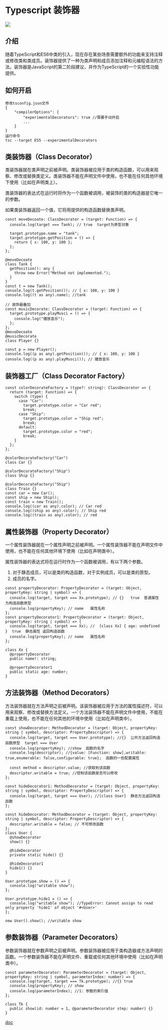 # Typescript 装饰器

![](https://hades0512.oss-cn-beijing.aliyuncs.com/1_h4DYwjRrrzrv6Wg5E8k2aA.png)

## 介绍
随着TypeScript和ES6中类的引入，现在存在某些场景需要额外的功能来支持注释或修改类和类成员。装饰器提供了一种为类声明和成员添加注释和元编程语法的方法。装饰器是JavaScript的第二阶段建议，并作为TypeScript的一个实验性功能提供。
## 如何开启
```
修改tsconfig.json文件
{
    "compilerOptions": {
        "experimentalDecorators": true //需要手动开启
        ...
    }
}
运行命令
tsc --target ES5 --experimentalDecorators
```
## 类装饰器（Class Decorator）
类装饰器就在类声明之前被声明。类装饰器被应用于类的构造函数，可以用来观察、修改或替换类定义。类装饰器不能在声明文件中使用，也不能在任何其他环境下使用（比如在声明类上）。

类装饰器的表达式在运行时将作为一个函数被调用，被装饰的类的构造器是它唯一的参数。

如果类装饰器返回一个值，它将用提供的构造函数替换类声明。

```
const moveDecoate: ClassDecorator = (target: Function) => {
  console.log(target === Tank); // true  target为原型对象

  target.prototype.name = "tank";
  target.prototype.getPosition = () => {
    return { x: 100, y: 100 };
  };
};

@moveDecoate
class Tank {
  getPosition(): any {
    throw new Error("Method not implemented.");
  }
}
const t = new Tank();
console.log(t.getPosition()); // { x: 100, y: 100 }
console.log((t as any).name); //tank

// 装饰器叠加
const musicDecorate: ClassDecorator = (target: Function) => {
  target.prototype.playMusci = () => {
    console.log("播放音乐");
  };
};
@moveDecoate
@musicDecorate
class Player {}

const p = new Player();
console.log((p as any).getPosition()); // { x: 100, y: 100 }
console.log((p as any).playMusci()); // 播放音乐
```
## 装饰器工厂（Class Decorator Factory）
```
const colorDecorateFactory = (type?: string): ClassDecorator => {
  return (target: Function) => {
    switch (type) {
      case "Car":
        target.prototype.color = "Car red";
        break;
      case "Ship":
        target.prototype.color = "Ship red";
        break;
      default:
        target.prototype.color = "red";
        break;
    }
  };
};

@colorDecorateFactory("Car")
class Car {}

@colorDecorateFactory("Ship")
class Ship {}

@colorDecorateFactory("Ship")
class Train {}
const car = new Car();
const ship = new Ship();
const train = new Train();
console.log((car as any).color); // Car red
console.log((ship as any).color); // Ship red
console.log((train as any).color); // red
```
## 属性装饰器（Property Decorator）
一个属性装饰器就在一个属性声明之前被声明。一个属性装饰器不能在声明文件中使用，也不能在任何其他环境下使用（比如在声明类中）。

属性装饰器的表达式将在运行时作为一个函数被调用，有以下两个参数。
1. 对于静态成员，可以是类的构造函数，对于实例成员，可以是类的原型。
2. 成员的名字。

```
const propertyDecorator: PropertyDecorator = (target: Object, propertyKey: string | symbol) => {
  console.log(target, target === Xx.prototype); // {}   true  普通属性 为构造函数原型
  console.log(propertyKey); // name   属性名称
};
const propertyDecorator1: PropertyDecorator = (target: Object, propertyKey: string | symbol) => {
  console.log(target, target === Xx); //  [class Xx] { age: undefined }  true  静态属性 返回构造函数
  console.log(propertyKey); // name   属性名称
};

class Xx {
  @propertyDecorator
  public name!: string;

  @propertyDecorator1
  public static age: number;
}
```
## 方法装饰器（Method Decorators）
方法装饰器就在方法声明之前被声明。该装饰器被应用于方法的属性描述符，可以用来观察、修改或替换方法定义。一个方法装饰器不能在声明文件中使用，不能在重载上使用，也不能在任何其他的环境中使用（比如在声明类中）。

```
const showDecorator: MethodDecorator = (target: Object, propertyKey: string | symbol, descriptor: PropertyDescriptor) => {
  console.log(target, target === User.prototype); //{}  公共方法返回构造函数原型  target === User
  console.log(propertyKey); //show  函数的名字
  console.log(descriptor); //{value: [Function: show],writable: true,enumerable: false,configurable: true};  函数的一些配置属性

  const method = descriptor.value; //获取到该函数
  descriptor.writable = true; //控制该函数是否可以修改
};

const hideDecorator1: MethodDecorator = (target: Object, propertyKey: string | symbol, descriptor: PropertyDescriptor) => {
  console.log(target, target === User); //[class User]  静态方法返回构造函数
};

const hideDecorator: MethodDecorator = (target: Object, propertyKey: string | symbol, descriptor: PropertyDescriptor) => {
  descriptor.writable = false; // 不可修改函数
};
class User {
  @showDecorator
  show() {}

  @hideDecorator
  private static hide() {}

  @hideDecorator1
  hide1() {}
}

User.prototype.show = () => {
  console.log("writable show");
};

User.prototype.hide1 = () => {
  console.log("writable show"); //TypeError: Cannot assign to read only property 'hide1' of object '#<User>'
};

new User().show(); //writable show

```
## 参数装饰器（Parameter Decorators）
参数装饰器就在参数声明之前被声明。参数装饰器被应用于类构造器或方法声明的函数。一个参数装饰器不能在声明文件、重载或任何其他环境中使用（比如在声明类中）。

```
const parameterDecorator: ParameterDecorator = (target: Object, propertyKey: string | symbol, parameterIndex: number) => {
  console.log(target, target === Tk.prototype); //{} true
  console.log(propertyKey); // show
  console.log(parameterIndex); //1: 参数的索引值
};

class Tk {
  public show(id: number = 1, @parameterDecorator step: number) {}
}

```
[doc](https://www.typescriptlang.org/docs/handbook/decorators.html)
